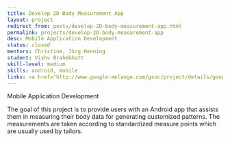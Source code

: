 ```yaml
---
title: Develop 2D Body Measurement App
layout: project
redirect_from: posts/develop-2D-body-measurement-app.html
permalink: projects/develop-2D-body-measurement-app
desc: Mobile Application Development
status: closed
mentors: Christine, Jörg Henning
student: Vishv Brahmbhatt
skill-level: medium
skills: android, mobile
links: <a href="http://www.google-melange.com/gsoc/project/details/google/gsoc2014/vishv/5878405773918208">GSoC page</a>
---
```

Mobile Application Development

The goal of this project is to provide users with an Android app that assists them in measuring their body data for generating customized patterns. The measurements are taken according to standardized measure points which are usually used by tailors.

